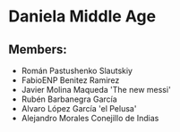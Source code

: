 # Daniela Middle Age
## Members:
  * Román Pastushenko Slautskiy
  * FabioENP Benitez Ramirez
  * Javier Molina Maqueda 'The new messi'
  * Rubén Barbanegra García
  * Alvaro López García 'el Pelusa'
  * Alejandro Morales Conejillo de Indias
  
  
